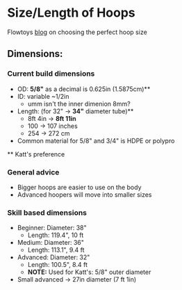 # Size/Length of Hoops

Flowtoys [blog](https://flowtoys.com/blog/choosing-the-perfect-hoop-size-for-you/) on choosing the perfect hoop size

## Dimensions:

### Current build dimensions

- OD: **5/8"** as a decimal is 0.625in (1.5875cm)**
- ID: variable ~1/2in
    - umm isn't the inner dimenion 8mm?
- Length:  (for 32" -> **34"** diameter tube)**
    - 8ft 4in -> **8ft 11in**
    - 100 -> 107 inches
    - 254  -> 272 cm
- Common material for 5/8" and 3/4" is HDPE or polypro

** Katt's preference


### General advice

 - Bigger hoops are easier to use on the body
 - Advanced hoopers will move into smaller sizes

### Skill based dimensions

- Beginner: Diameter: 38"
    - Length: 119.4", 10 ft
- Medium: Diameter: 36"
    - Length: 113.1", 9.4 ft
- Advanced: Diameter: 32"
    - Length: 100.5", 8.4 ft
    - **NOTE:** Used for Katt's: 5/8" outer diameter
- Small advanced -> 27in diameter (7 ft 1in)


